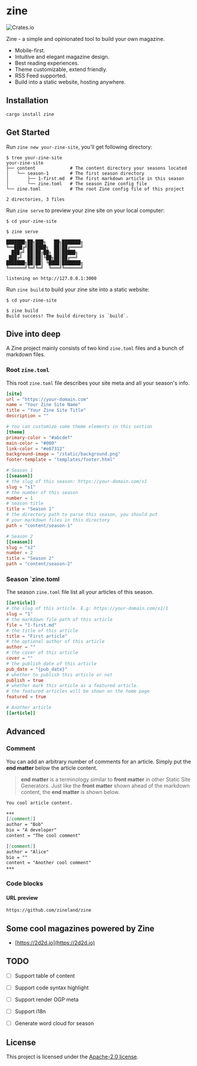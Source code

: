 # zine

![Crates.io](https://img.shields.io/crates/d/zine)

Zine - a simple and opinionated tool to build your own magazine.

- Mobile-first.
- Intuitive and elegant magazine design.
- Best reading experiences.
- Theme customizable, extend friendly.
- RSS Feed supported.
- Build into a static website, hosting anywhere.

## Installation

`cargo install zine`

## Get Started

Run `zine new your-zine-site`, you'll get following directory:

```
$ tree your-zine-site
your-zine-site
├── content             # The content directory your seasons located
│   └── season-1        # The first season directory
│       ├── 1-first.md  # The first markdown article in this season
│       └── zine.toml   # The season Zine config file
└── zine.toml           # The root Zine config file of this project

2 directories, 3 files
```

Run `zine serve` to preview your zine site on your local computer:

```
$ cd your-zine-site

$ zine serve

███████╗██╗███╗   ██╗███████╗
╚══███╔╝██║████╗  ██║██╔════╝
  ███╔╝ ██║██╔██╗ ██║█████╗  
 ███╔╝  ██║██║╚██╗██║██╔══╝  
███████╗██║██║ ╚████║███████╗
╚══════╝╚═╝╚═╝  ╚═══╝╚══════╝
                             
listening on http://127.0.0.1:3000
```

Run `zine build` to build your zine site into a static website:

```
$ cd your-zine-site

$ zine build
Build success! The build directory is `build`.
```

## Dive into deep

A Zine project mainly consists of two kind `zine.toml` files and a bunch of markdown files.

### Root `zine.toml`

This root `zine.toml` file describes your site meta and all your season's info.

```toml
[site]
url = "https://your-domain.com"
name = "Your Zine Site Name"
title = "Your Zine Site Title"
description = ""

# You can customize some theme elements in this section
[theme]
primary-color = "#abcdef"
main-color = "#000"
link-color = "#e07312"
background-image = "/static/background.png"
footer-template = "templates/footer.html"

# Season 1
[[season]]
# the slug of this season: https://your-domain.com/s1
slug = "s1"
# the number of this season
number = 1
# season title
title = "Season 1"
# the directory path to parse this season, you should put
# your markdown files in this directory
path = "content/season-1"

# Season 2
[[season]]
slug = "s2"
number = 2
title = "Season 2"
path = "content/season-2"
```

### Season `zine.toml

The season `zine.toml` file list all your articles of this season.

```toml
[[article]]
# the slug of this article. E.g: https://your-domain.com/s1/1
slug = "1"
# the markdown file path of this article
file = "1-first.md"
# the title of this article
title = "First article"
# the optional author of this article
author = ""
# the cover of this article
cover = ""
# the publish date of this article
pub_date = "{pub_date}"
# whether to publish this article or not
publish = true
# whether mark this article as a featured article. 
# the featured articles will be shown on the home page
featured = true

# Another article
[[article]]

```

## Advanced

### Comment

You can add an arbitrary number of comments for an article. Simply put the **end matter** below the article content.

> **end matter** is a terminology similar to **front matter** in other Static Site Generators. Just like the **front matter** shown ahead of the markdown content, the **end matter** is shown below.

```markdown
You cool article content.

+++
[[comment]]
author = "Bob"
bio = "A developer"
content = "The cool comment"

[[comment]]
author = "Alice"
bio = ""
content = "Another cool comment"
+++
```

### Code blocks

#### URL preview

```urlpreview
https://github.com/zineland/zine
```

## Some cool magazines powered by Zine

- [https://2d2d.io](https://2d2d.io)
## TODO

- [ ] Support table of content

- [ ] Support code syntax highlight

- [ ] Support render OGP meta

- [ ] Support i18n

- [ ] Generate word cloud for season

## License

This project is licensed under the [Apache-2.0 license](./LICENSE).